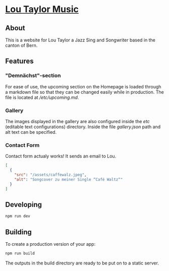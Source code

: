 # [Lou Taylor Music](https://lou-taylor.ch/)

## About

This is a website for Lou Taylor a Jazz Sing and Songwriter based in the canton of Bern.

## Features

### "Demnächst"-section 
For ease of use, the upcoming section on the Homepage is loaded through a markdown file so
that they can be changed easily while in production.
The file is located at */etc/upcoming.md*.

### Gallery

The images displayed in the gallery are also configured inside the *etc* (editable text configurations) directory.
Inside the file *gallery.json* path and alt text can be specified.

### Contact Form

Contact form actualy works!
It sends an email to Lou.

``` json
[
  {
    "src": "/assets/caffewalz.jpeg",
    "alt": "Songcover zu meiner Single “Café Waltz“"
  }
]
```

## Developing


```bash
npm run dev
```

## Building

To create a production version of your app:

```bash
npm run build
```

The outputs in the build directory are ready to be put on to a static server.

